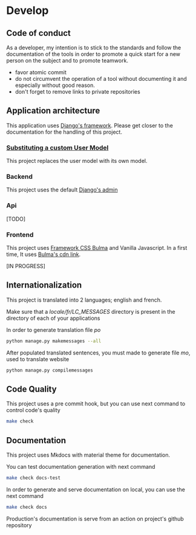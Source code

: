 # Develop

## Code of conduct

As a developer, my intention is to stick to the standards and follow the documentation of the tools in order to promote 
a quick start for a new person on the subject and to promote teamwork.

- favor atomic commit
- do not circumvent the operation of a tool without documenting it and especially without good reason.
- don't forget to remove links to private repositories

## Application architecture

This application uses [Django's framework](https://www.djangoproject.com/).
Please get closer to the documentation for the handling of this project.

### [Substituting a custom User Model ](https://docs.djangoproject.com/en/4.1/topics/auth/customizing/#substituting-a-custom-user-model)

This project replaces the user model with its own model.

### Backend

This project uses the default [Django's admin](https://docs.djangoproject.com/en/4.1/ref/contrib/admin/) 

### Api

[TODO]

### Frontend

This project uses [Framework CSS Bulma](https://bulma.io/) and Vanilla Javascript.
In a first time, It uses [Bulma's cdn link](https://cdn.jsdelivr.net/npm/bulma@0.9.4/css/bulma.min.css).

[IN PROGRESS]

## Internationalization

This project is translated into 2 languages; english and french. 

Make sure that a *locale/fr/LC_MESSAGES* directory is present in the directory of each of your applications

In order to generate translation file *po* 
```bash
python manage.py makemessages --all
```
After populated translated sentences, you must made to generate file *mo*, used to translate website
```bash
python manage.py compilemessages
```


## Code Quality 

This project uses a pre commit hook, but you can use next command to control code's quality

```bash
make check
```
## Documentation

This project uses Mkdocs with material theme for documentation.

You can test documentation generation with next command

```bash
make check docs-test
```

In order to generate and serve documentation on local, you can use the next command

```bash
make check docs
```

Production's documentation is serve from an action on project's github repository